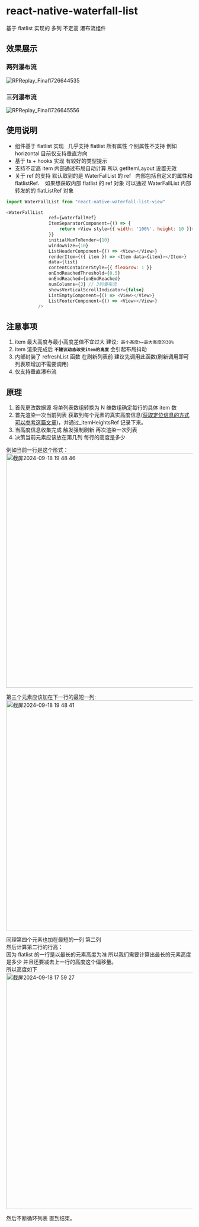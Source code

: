 # react-native-waterfall-list

基于 flatlist 实现的 多列 不定高 瀑布流组件

## 效果展示

### 两列瀑布流
![RPReplay_Final1726644535](https://github.com/user-attachments/assets/14212aa4-209a-4978-a533-65e1043bdb50)


### 三列瀑布流
![RPReplay_Final1726645556](https://github.com/user-attachments/assets/88919985-a0fd-40c6-ab13-b064310e1521)


## 使用说明

- 组件基于 flatlist 实现   几乎支持 flatlist 所有属性 个别属性不支持 例如 horizontal 目前仅支持垂直方向
- 基于 ts + hooks 实现 有较好的类型提示
- 支持不定高 item 内部通过布局自动计算 所以 getItemLayout 设置无效
- 关于 ref 的支持 默认取到的是 WaterFallList 的 ref   内部包括自定义的属性和 flatlistRef.    如果想获取内部 flatlist 的 ref 对象 可以通过 WaterFallList 内部转发的的 flatListRef 对象

```javascript
import WaterFallList from "react-native-waterfall-list-view"

<WaterFallList
                ref={waterfallRef}
                ItemSeparatorComponent={() => {
                    return <View style={{ width: '100%', height: 10 }}></View>;
                }}
                initialNumToRender={10}
                windowSize={10}
                ListHeaderComponent={() => <View></View>}
                renderItem={({ item }) => <Item data={item}></Item>}
                data={list}
                contentContainerStyle={{ flexGrow: 1 }}
                onEndReachedThreshold={0.5}
                onEndReached={onEndReached}
                numColumns={3} // 3列瀑布流
                showsVerticalScrollIndicator={false}
                ListEmptyComponent={() => <View></View>}
                ListFooterComponent={() => <View></View>}
            />
```


## 注意事项

1.  item 最大高度与最小高度差值不宜过大 建议:  `最小高度>=最大高度的30%`
2.  item 渲染完成后 **`不建议动态改变item的高度`** 会引起布局抖动
3.  内部封装了 refreshList 函数 在刷新列表前 建议先调用此函数(刷新调用即可 列表项增加不需要调用)
4.  仅支持垂直瀑布流

## 原理

1. 首先更改数据源 将单列表数组转换为 N 维数组确定每行的具体 item 数
2. 首先渲染一次当前列表 获取到每个元素的真实高度信息([获取定位信息的方式可以参考这篇文章](https://juejin.cn/post/7408086889590931510))，并通过\_itemHeightsRef 记录下来。
3. 当高度信息收集完成 触发强制刷新 再次渲染一次列表
4. 决策当前元素应该放在第几列 每行的高度是多少

例如当前一行是这个形式：<br>
<img width="631" alt="截屏2024-09-18 19 48 46" src="https://github.com/user-attachments/assets/caa091d4-5a0e-494c-be13-ed0d7714be15">

第三个元素应该加在下一行的最短一列:<br>
<img width="619" alt="截屏2024-09-18 19 48 41" src="https://github.com/user-attachments/assets/2e3de52b-1032-4cb6-926d-344369c6fbbc">

同理第四个元素也加在最短的一列 第二列<br>
然后计算第二行的行高：<br>
因为 flatlist 的一行是以最长的元素高度为准 所以我们需要计算出最长的元素高度是多少 并且还要减去上一行的高度这个偏移量。<br>
所以高度如下 <br>
<img width="636" alt="截屏2024-09-18 17 59 27" src="https://github.com/user-attachments/assets/b000cc2e-4b52-4e72-aba4-d95f9e0bf8e7">

然后不断循环列表 直到结束。
